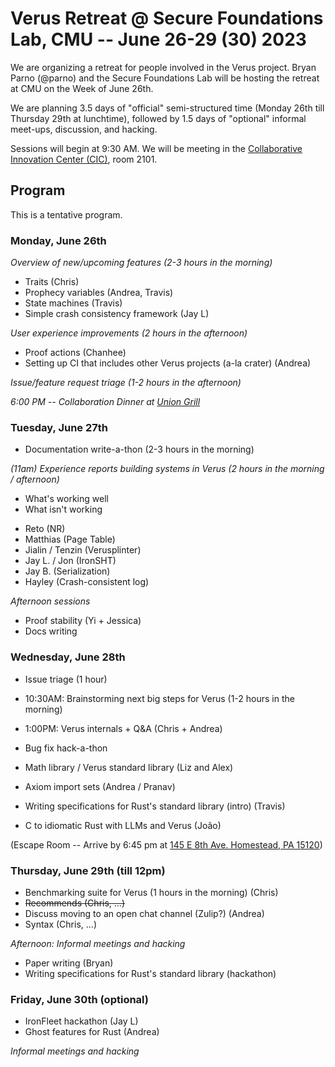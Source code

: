 # Verus Retreat @ Secure Foundations Lab, CMU -- June 26-29 (30) 2023

We are organizing a retreat for people involved in the Verus project.
Bryan Parno (@parno) and the Secure Foundations Lab will be hosting the retreat at CMU on the Week of June 26th.

We are planning 3.5 days of "official" semi-structured time (Monday 26th till Thursday 29th at lunchtime),
followed by 1.5 days of "optional" informal meet-ups, discussion, and hacking.

Sessions will begin at 9:30 AM.  We will be meeting in the [Collaborative Innovation Center (CIC)](https://www.cylab.cmu.edu/about/visiting.html), room 2101.

## Program

This is a tentative program.

### Monday, June 26th

*Overview of new/upcoming features (2-3 hours in the morning)*

- Traits (Chris)
- Prophecy variables (Andrea, Travis)
- State machines (Travis)
- Simple crash consistency framework (Jay L)

*User experience improvements (2 hours in the afternoon)*

- Proof actions (Chanhee)
- Setting up CI that includes other Verus projects (a-la crater) (Andrea)

*Issue/feature request triage (1-2 hours in the afternoon)*

*6:00 PM -- Collaboration Dinner at [Union Grill](https://goo.gl/maps/FuDFyREMUxLjNWeC8)*

### Tuesday, June 27th

- Documentation write-a-thon  (2-3 hours in the morning)

*(11am) Experience reports building systems in Verus (2 hours in the morning / afternoon)*

- What's working well
- What isn't working

* Reto (NR)
* Matthias (Page Table)
* Jialin / Tenzin (Verusplinter)
* Jay L. / Jon (IronSHT)
* Jay B. (Serialization)
* Hayley (Crash-consistent log)

*Afternoon sessions*

- Proof stability (Yi + Jessica)
- Docs writing

### Wednesday, June 28th

- Issue triage (1 hour)
- 10:30AM: Brainstorming next big steps for Verus (1-2 hours in the morning)

- 1:00PM: Verus internals + Q&A (Chris + Andrea)
- Bug fix hack-a-thon
- Math library / Verus standard library (Liz and Alex)
- Axiom import sets (Andrea / Pranav)
- Writing specifications for Rust's standard library (intro) (Travis)
- C to idiomatic Rust with LLMs and Verus (João)

(Escape Room -- Arrive by 6:45 pm at [145 E 8th Ave. Homestead, PA 15120](https://goo.gl/maps/33vqyYG5MsLq5mzv5))

### Thursday, June 29th (till 12pm)

- Benchmarking suite for Verus (1 hours in the morning) (Chris)
- ~~Recommends (Chris, ...)~~
- Discuss moving to an open chat channel (Zulip?) (Andrea)
- Syntax (Chris, ...)

*Afternoon: Informal meetings and hacking*

- Paper writing (Bryan)
- Writing specifications for Rust's standard library (hackathon)

### Friday, June 30th (optional)

- IronFleet hackathon (Jay L)
- Ghost features for Rust (Andrea)

*Informal meetings and hacking*